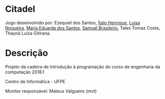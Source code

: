 # Citadel
Jogo desenvolvido por: Ezequiel dos Santos, [Ítalo Henrique](https://github.com/italoh623), [Luisa Nogueira](https://github.com/luisacavalcante), [Maria Eduarda dos Santos](https://github.com/mesps), [Samuel Brasileiro](https://github.com/samuelbrasileiro), Tales Tomaz Costa, Thayná Luiza Gitirana.
                       
# Descrição
Projeto da cadeira de Introdução à programação do curso de engenharia da computação 2018.1

Centro de Informática - UFPE

Monitor responsável: Mateus Valgueiro (mvt)
